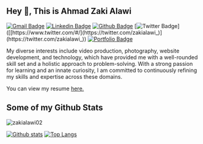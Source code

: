 ## Hey 👋, This is Ahmad Zaki Alawi
[![Gmail Badge](https://img.shields.io/badge/-hallo@zakialawi.my.id-c14438?style=flat&logo=Gmail&logoColor=white&link=mailto:hallo@zakialawi.my.id)](mailto:hallo@zakialawi.my.id) 
[![Linkedin Badge](https://img.shields.io/badge/-ahmadzakialawi-0072b1?style=flat&logo=Linkedin&logoColor=white&link=https://www.linkedin.com/in/ahmadzakialawi/)](https://www.linkedin.com/in/ahmadzakialawi/) [![Github Badge](https://img.shields.io/badge/-zakialawi02-grey?style=flat&logo=github&logoColor=white&link=https://github.com/zakialawi02/)](https://www.github.com/zakialawi02/) [![Twitter Badge](https://img.shields.io/badge/-#-00acee?style=flat&logo=twitter&logoColor=white&link=[https://twitter.com/#/](https://twitter.com/zakialawi_))]([[https://www.twitter.com/#/](https://twitter.com/zakialawi_)](https://twitter.com/zakialawi_)) [![Portfolio Badge](https://img.shields.io/badge/portfolio-web-blue?style=flat&link=http://zakialawi.my.id/)](http://zakialawi.my.id/) <p align='left'>My diverse interests include video production, photography, website development, and technology, which have provided me with a well-rounded skill set and a holistic approach to problem-solving. With a strong passion for learning and an innate curiosity, I am committed to continuously refining my skills and expertise across these domains.</p><p align='left'> You can view my resume <a href='https://zakialawi.my.id/detail-resume-temp ' target=_blank><u>here</u>.</a></p>
## Some of my Github Stats
<p align=left> <img src=https://komarev.com/ghpvc/?username=zakialawi02 alt=zakialawi02 /> </p>

[![Github stats](https://github-readme-stats.vercel.app/api?username=zakialawi02&show_icons=true&include_all_commits=true)](https://github.com/zakialawi02/github-readme-stats)
[![Top Langs](https://github-readme-stats.vercel.app/api/top-langs/?username=zakialawi02&layout=compact)](https://github.com/zakialawi02/github-readme-stats)
